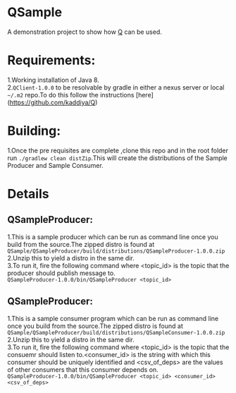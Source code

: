 # QSample

A demonstration project to show how [Q](https://github.com/kaddiya/Q) can be used.  

# Requirements:  
1.Working installation of Java 8.  
2.`QClient-1.0.0`  to be resolvable by gradle in either a nexus server or local `~/.m2` repo.To do this follow the instructions [here]
(https://github.com/kaddiya/Q)

# Building:  
1.Once the pre requisites are complete ,clone this repo and in the root folder run `./gradlew clean distZip`.This will create the distributions of the Sample Producer and Sample Consumer.

# Details  

## QSampleProducer:  
1.This is a sample producer which can be run as command line once you build from the source.The zipped distro is found at 
`QSample/QSampleProducer/build/distributions/QSampleProducer-1.0.0.zip`  
2.Unzip this to yield a distro in the same dir.  
3.To run it, fire the following command where <topic_id> is the topic that the producer should publish message to.  
`QSampleProducer-1.0.0/bin/QSampleProducer <topic_id>`  

## QSampleProducer:  
1.This is a sample consumer program  which can be run as command line once you build from the source.The zipped distro is found at 
`QSample/QSampleProducer/build/distributions/QSampleConsumer-1.0.0.zip`  
2.Unzip this to yield a distro in the same dir.  
3.To run it, fire the following command where <topic_id> is the topic that the consuemr should listen to.<consumer_id> is the string with which this consumer should be uniquely identified and <csv_of_deps> are the values of other consumers that this consumer depends on.  
`QSampleProducer-1.0.0/bin/QSampleProducer <topic_id> <consumer_id> <csv_of_deps>` 




